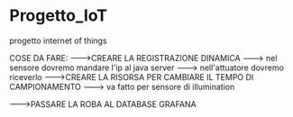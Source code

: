 # Progetto_IoT
progetto internet of things


COSE DA FARE:
--->CREARE LA REGISTRAZIONE DINAMICA
        ---> nel sensore dovremo mandare l'ip al java server 
        ---> nell'attuatore dovremo riceverlo 
--->CREARE LA RISORSA PER CAMBIARE IL TEMPO DI CAMPIONAMENTO
    ---> va fatto per sensore di illumination

--->PASSARE LA ROBA AL DATABASE GRAFANA